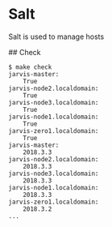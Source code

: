 # Salt

Salt is used to manage hosts

## Check

    $ make check
    jarvis-master:
        True
    jarvis-node2.localdomain:
        True
    jarvis-node3.localdomain:
        True
    jarvis-node1.localdomain:
        True
    jarvis-zero1.localdomain:
        True
    jarvis-master:
        2018.3.3
    jarvis-node2.localdomain:
        2018.3.3
    jarvis-node3.localdomain:
        2018.3.3
    jarvis-node1.localdomain:
        2018.3.3
    jarvis-zero1.localdomain:
        2018.3.2
    ...


